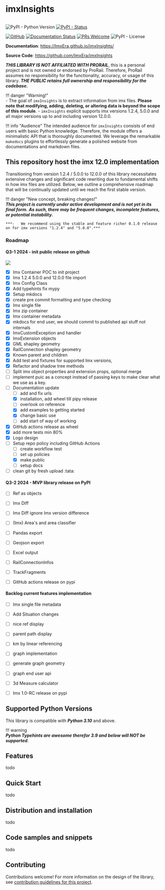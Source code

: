 # imxInsights
<picture>
  <source media="(prefers-color-scheme: dark)" srcset="https://raw.githubusercontent.com/ImxEra/imxInsights/main/docs/assets/logo.svg">
  <source media="(prefers-color-scheme: light)" srcset="https://raw.githubusercontent.com/ImxEra/imxInsights/main/docs/assets/logo-light.svg">
  <img alt="">
</picture>

![PyPI - Python Version](https://img.shields.io/pypi/pyversions/imxInsights)
[![PyPI - Status](https://img.shields.io/pypi/status/imxInsights)](https://pypi.org/project/imxInsights/)

[![GitHub](https://badgen.net/badge/icon/github?icon=github&label)](https://github.com)
[![Documentation Status](https://readthedocs.org/projects/ansicolortags/badge/?version=latest)](http://ansicolortags.readthedocs.io/?badge=latest)
[![PRs Welcome](https://img.shields.io/badge/PRs-welcome-brightgreen.svg?style=flat-square)](http://makeapullrequest.com)
![PyPI - License](https://img.shields.io/pypi/l/imxInsights)

**Documentation**: <a href="https://ImxEra.github.io/imxInsights/" target="_blank">https://ImxEra.github.io/imxInsights/</a>

**Source Code**: <a href="https://github.com/ImxEra/imxInsights" target="_blank">https://github.com/ImxEra/imxInsights</a>

***THIS LIBRARY IS NOT AFFILIATED WITH PRORAIL***, this is a personal project and is not owned or endorsed by ProRail. 
Therefore, ProRail assumes no responsibility for the functionality, accuracy, or usage of this library. 
***THE PUBLIC retains full ownership and responsibility for the codebase.*** 

!!! danger "Warning!"  
    - The goal of `imxInsights` is to extract information from imx files. **Please note that modifying, 
    adding, deleting, or altering data is beyond the scope of this module**.
    - `imxInsights` explicit supports imx versions 1.2.4, 5.0.0 and all major versions up to and including version 12.0.0.
    
!!! info "Audience"
    The intended audience for `imxInsights` consists of end users with basic Python knowledge. Therefore, the module offers a minimalistic API that is thoroughly documented. 
    We leverage the remarkable `makedocs` plugins to effortlessly generate a polished website from documentations and markdown files.


## This repository host the imx 12.0 implementation     

Transitioning from version 1.2.4 / 5.0.0 to 12.0.0 of this library necessitates extensive changes and significant code 
rewriting due to fundamental shifts in how imx files are utilized. Below, we outline a comprehensive roadmap that will 
be continually updated until we reach the first stable version.


!!! danger "New concept, breaking changes!"  
    ***This project is currently under active development and is not yet in its final form.***
    ***As such, there may be frequent changes, incomplete features, or potential instability.***

    ***-   We recommend using the stable and feature richer 0.1.0 release on for imx versions "1.2.4" and "5.0.0".***

### Roadmap

#### Q3-1 2024 - init public release on github
![](https://progress-bar.dev/85?title=progresses)

- [X] Imx Container POC to init project
- [X] Imx 1.2.4 5.0.0 and 12.0.0 file import
- [X] Imx Config Class
- [X] Add typehints fix mypy
- [X] Setup mkdocs
- [X] create pre commit formatting and type checking
- [X] Imx single file 
- [X] Imx zip container 
- [X] Imx container metadata
- [X] mkdocs for end user, we should commit to published api stuff not internals
- [X] ImxCustomException and handler
- [X] ImxExtension objects
- [X] GML shapley geometry
- [X] RailConnection shapley geometry
- [X] Known parent and children
- [X] Add test and fixtures for supported Imx versions,
- [X] Refactor and shadow tree methods
- [ ] Split imx object properties and extension props, optional merge
- [ ] implement puic as a concept instead of passing keys to make clear what we use as a key.
- [ ] Documentation update
    - [ ] add and fix urls
    - [X] installation, add wheel till pipy release
    - [ ] overlook on reference
    - [X] add examples to getting started
    - [X] change basic use
    - [ ] add start of way of working
- [X] GitHub actions release as wheel
- [X] add more tests min 80%
- [X] Logo design
- [ ] Setup repo policy including GitHub Actions
    - [ ] create workflow test
    - [ ] set up policies
    - [X] make public
    - [ ] setup docs
- [ ] clean git by fresh upload :tata:

####  Q3-2 2024 - MVP library release on PyPI
- [ ] Ref as objects
- [ ] Imx Diff
- [ ] Imx Diff ignore Imx version difference
- [ ] (Imx) Area's and area classifier
- [ ] Pandas export
- [ ] Geojson export
- [ ] Excel output
- [ ] RailConnectionInfos
- [ ] TrackFragments
- [ ] GitHub actions release on pypi


#### Backlog current features implementation
- [ ] Imx single file metadata
- [ ] Add Situation changes
- [ ] nice ref display
- [ ] parent path display
- [ ] km by linear referencing
- [ ] graph implementation
- [ ] generate graph geometry
- [ ] graph end user api
- [ ] 3d Measure calculator
- [ ] Imx 1.0-RC release on pypi


## Supported Python Versions
This library is compatible with ***Python 3.10*** and above. 

!!! warning  
    ***Python Typehints are awesome therefor 3.9 and below will NOT be supported***.


## Features
todo


## Quick Start
todo

## Distribution and installation
todo

## Code samples and snippets
todo

## Contributing
Contributions welcome! For more information on the design of the library, see [contribution guidelines for this project](CONTRIBUTING.md).

